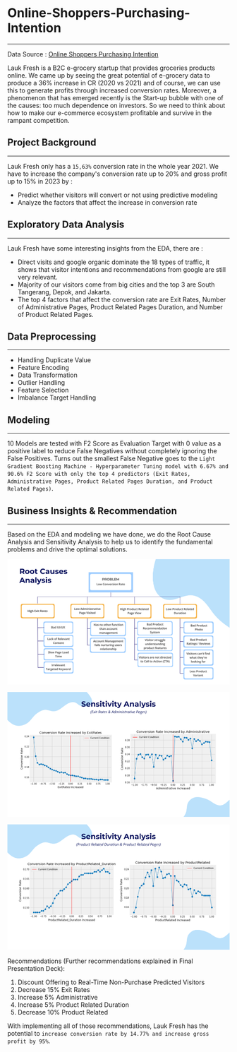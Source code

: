 # Online-Shoppers-Purchasing-Intention
---
Data Source : [Online Shoppers Purchasing Intention](https://www.kaggle.com/datasets/imakash3011/online-shoppers-purchasing-intention-dataset)

Lauk Fresh is a B2C e-grocery startup that provides groceries products online. We came up by seeing the great potential of e-grocery data to produce a 36% increase in CR (2020 vs 2021) and of course, we can use this to generate profits through increased conversion rates. Moreover, a phenomenon that has emerged recently is the Start-up bubble with one of the causes: too much dependence on investors. So we need to think about how to make our e-commerce ecosystem profitable and survive in the rampant competition.

## Project Background
---
Lauk Fresh only has a `15,63%` conversion rate in the whole year 2021. We have to increase the company's conversion rate up to 20% and gross profit up to 15% in 2023 by :
- Predict whether visitors will convert or not using predictive modeling
- Analyze the factors that affect the increase in conversion rate

## Exploratory Data Analysis
---
Lauk Fresh have some interesting insights from the EDA, there are :
- Direct visits and google organic dominate the 18 types of traffic, it shows that visitor intentions and recommendations from google are still very relevant.
- Majority of our visitors come from big cities and the top 3 are South Tangerang, Depok, and Jakarta.
- The top 4 factors that affect the conversion rate are Exit Rates, Number of Administrative Pages, Product Related Pages Duration, and Number of Product Related Pages.

## Data Preprocessing
---
- Handling Duplicate Value
- Feature Encoding
- Data Transformation
- Outlier Handling
- Feature Selection
- Imbalance Target Handling

## Modeling
---
10 Models are tested with F2 Score as Evaluation Target with 0 value as a positive label to reduce False Negatives without completely ignoring the False Positives. Turns out the smallest False Negative goes to the `Light Gradient Boosting Machine - Hyperparameter Tuning model with 6.67% and 90.6% F2 Score with only the top 4 predictors (Exit Rates, Administrative Pages, Product Related Pages Duration, and Product Related Pages)`.

## Business Insights & Recommendation
---
Based on the EDA and modeling we have done, we do the Root Cause Analysis and Sensitivity Analysis to help us to identify the fundamental problems and drive the optimal solutions.

![Root Cause Analysis](https://github.com/muhhendrah/Online-Shoppers-Purchasing-Intention/blob/main/images/Root-Cause-Analysis.png)

![Sensitivity Analysis(1)](https://github.com/muhhendrah/Online-Shoppers-Purchasing-Intention/blob/main/images/Sensitivity-Analysis(1).png)

![Sensitivity Analysis(2)](https://github.com/muhhendrah/Online-Shoppers-Purchasing-Intention/blob/main/images/Sensitivity-Analysis(2).png)

Recommendations (Further recommendations explained in Final Presentation Deck):
1. Discount Offering to Real-Time Non-Purchase Predicted Visitors
2. Decrease 15% Exit Rates
3. Increase 5% Administrative
4. Increase 5% Product Related Duration
5. Decrease 10% Product Related

With implementing all of those recommendations, Lauk Fresh has the potential to `increase conversion rate by 14.77% and increase gross profit by 95%`.
